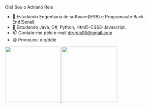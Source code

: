 Ola! Sou o Adriano Reis

- 🏫 Estudando Engenharia de software(IESB) e Programação Back-End(Senai)
- 🌱 Estudando Java, C#, Python, Html5-CSS3-Javascript.
- 📫 Contate-me pelo e-mail dryreis05@gmail.com
- 😄 Pronouns: ele/dele
<div>
  <a href="https://github.com/Drireis">
  <img height="180em" src="https://github-stats.vercel.app/api?username=Drireis&theme=dark&include_all_commits=true&count_private=true"/>
  <img height="180em" src="https://github-stats.vercel.app/api/top-langs/?username=Drireisa&layout=compact&langs_count=16&theme=dark&include_all_commits=true&count_private=true"/>
</div>  

